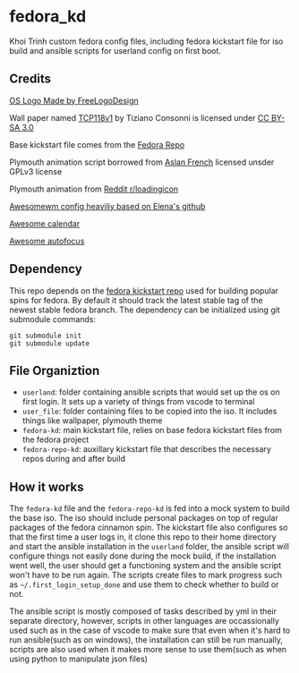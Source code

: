 # fedora_kd

Khoi Trinh custom fedora config files, including fedora kickstart file for iso build and ansible scripts for userland config on first boot.

## Credits

[OS Logo Made by FreeLogoDesign][1]

Wall paper named [TCP118v1][2] by Tiziano Consonni is licensed under [CC BY-SA 3.0][3]

Base kickstart file comes from the [Fedora Repo][4]

Plymouth animation script borrowed from [Aslan French][5] licensed unsder GPLv3 license

Plymouth animation from [Reddit r/loadingicon][6]

[Awesomewm config heaviliy based on Elena's github][7]

[Awesome calendar][8]

[Awesome autofocus][9]

## Dependency

This repo depends on the [fedora kickstart repo][4] used for building popular spins for fedora. By default it should track the latest stable tag of the newest stable fedora branch. The dependency can be initialized using git submodule commands:

```shell
git submodule init
git submodule update
```

## File Organiztion

- `userland`: folder containing ansible scripts that would set up the os on first login. It sets up a variety of things from vscode to terminal
- `user_file`: folder containing files to be copied into the iso. It includes things like wallpaper, plymouth theme
- `fedora-kd`: main kickstart file, relies on base fedora kickstart files from the fedora project
- `fedora-repo-kd`: auxillary kickstart file that describes the necessary repos during and after build

## How it works

The `fedora-kd` file and the `fedora-repo-kd` is fed into a mock system to build the base iso. The iso should include personal packages on top of regular packages of the fedora cinnamon spin. The kickstart file also configures so that the first time a user logs in, it clone this repo to their home directory and start the ansible installation in the `userland` folder, the ansible script will configure things not easily done during the mock build, if the installation went well, the user should get a functioning system and the ansible script won't have to be run again. The scripts create files to mark progress such as `~/.first_login_setup_done` and use them to check whether to build or not.

The ansible script is mostly composed of tasks described by yml in their separate directory, however, scripts in other languages are occassionally used such as in the case of vscode to make sure that even when it's hard to run ansible(such as on windows), the installation can still be run manually, scripts are also used when it makes more sense to use them(such as when using python to manipulate json files)

[1]: https://www.freelogodesign.org/
[2]: https://www.ostechnix.com/default-set-wallpapers-ubuntu-16-04-lts
[3]: https://creativecommons.org/licenses/by-sa/3.0/us/
[4]: https://pagure.io/fedora-kickstarts
[5]: https://github.com/jcklpe/Plymouth-Animated-Boot-Screen-Creator
[6]: https://www.reddit.com/r/loadingicon/comments/6hy8cd/when_loading_takes_forever_oc/
[7]: https://github.com/elenapan/dotfiles
[8]: https://github.com/deficient/calendar
[9]: https://github.com/awesomeWM/awesome/blob/master/lib/awful/autofocus.lua
